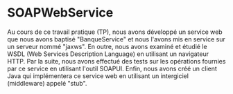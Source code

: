 # SOAPWebService
Au cours de ce travail pratique (TP), nous avons développé un service web que nous avons baptisé "BanqueService" et nous l'avons mis en service sur un serveur nommé "jaxws".
En outre, nous avons examiné et étudié le WSDL (Web Services Description Language) en utilisant un navigateur HTTP.
Par la suite, nous avons effectué des tests sur les opérations fournies par ce service en utilisant l'outil SOAPUI.
Enfin, nous avons créé un client Java qui implémentera ce service web en utilisant un intergiciel (middleware) appelé "stub".
